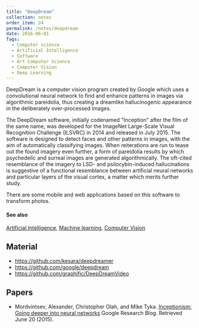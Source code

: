 ```yaml
---
title: "DeepDream"
collection: notes
order_item: 24
permalink: /notes/deepdream
date: 2016-06-01
Tags:
  - Computer science
  - Artificial Intelligence
  - Software
  - Art Computer Science
  - Computer Vision
  - Deep Learning
---
```


DeepDream is a computer vision program created by Google which uses a convolutional neural network to find and enhance patterns in images via algorithmic pareidolia, thus creating a dreamlike hallucinogenic appearance in the deliberately over-processed images.

The DeepDream software, initially codenamed "Inception" after the film of the same name, was developed for the ImageNet Large-Scale Visual Recognition Challenge (ILSVRC) in 2014 and released in July 2015. The software is designed to detect faces and other patterns in images, with the aim of automatically classifying images.
When reiterations are run to tease out the found imagery even further, a form of pareidolia results by which psychedelic and surreal images are generated algorithmically. The oft-cited resemblance of the imagery to LSD- and psilocybin-induced hallucinations is suggestive of a functional resemblance between artificial neural networks and particular layers of the visual cortex, a matter which merits further study.

There are some mobile and web applications based on this software to transform photos.


#### See also
[Artificial Intelligence](/notes/artificial_intelligence), [Machine learning](/notes/machine_learning), [Computer Vision](/notes/computer_vision)


## Material
* https://github.com/kesara/deepdreamer
* https://github.com/google/deepdream
* https://github.com/graphific/DeepDreamVideo


## Papers
* Mordvintsev, Alexander, Christopher Olah, and Mike Tyka. [Inceptionism: Going deeper into neural networks](https://research.googleblog.com/2015/06/inceptionism-going-deeper-into-neural.html) Google Research Blog. Retrieved June 20 (2015).




